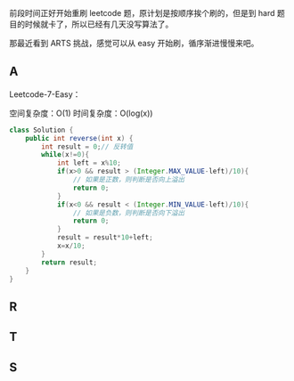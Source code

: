 

前段时间正好开始重刷 leetcode 题，原计划是按顺序挨个刷的，但是到 hard 题目的时候就卡了，所以已经有几天没写算法了。

那最近看到 ARTS 挑战，感觉可以从 easy 开始刷，循序渐进慢慢来吧。




## A

Leetcode-7-Easy：

空间复杂度：O(1)
时间复杂度：O(log(x))

```java
class Solution {
    public int reverse(int x) {
        int result = 0;// 反转值
        while(x!=0){
            int left = x%10;
            if(x>0 && result > (Integer.MAX_VALUE-left)/10){
                // 如果是正数，则判断是否向上溢出
                return 0;
            }
            if(x<0 && result < (Integer.MIN_VALUE-left)/10){
                // 如果是负数，则判断是否向下溢出
                return 0;
            }
            result = result*10+left;
            x=x/10;
        }
        return result;
    }   
}
```

## R



## T



## S

